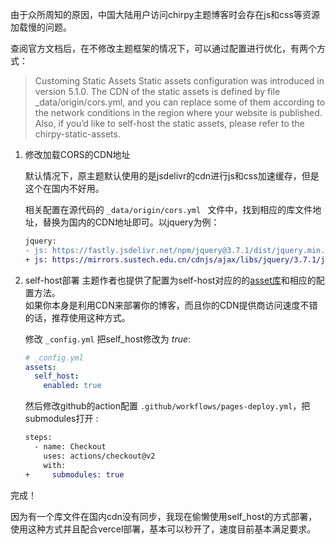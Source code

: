 由于众所周知的原因，中国大陆用户访问chirpy主题博客时会存在js和css等资源加载慢的问题。

查阅官方文档后，在不修改主题框架的情况下，可以通过配置进行优化，有两个方式：

>Customing Static Assets
Static assets configuration was introduced in version 5.1.0. The CDN of the static assets is defined by file _data/origin/cors.yml, and you can replace some of them according to the network conditions in the region where your website is published.  
Also, if you’d like to self-host the static assets, please refer to the chirpy-static-assets.

1. 修改加载CORS的CDN地址

    默认情况下，原主题默认使用的是jsdelivr的cdn进行js和css加速缓存，但是这个在国内不好用。
    
    相关配置在源代码的 `_data/origin/cors.yml ` 文件中，找到相应的库文件地址，替换为国内的CDN地址即可。以jquery为例：
    
    ```diff
    jquery:
    - js: https://fastly.jsdelivr.net/npm/jquery@3.7.1/dist/jquery.min.js
    + js: https://mirrors.sustech.edu.cn/cdnjs/ajax/libs/jquery/3.7.1/jquery.min.js
    ```
2. self-host部署
    主题作者也提供了配置为self-host对应的的[asset库](https://github.com/cotes2020/chirpy-static-assets)和相应的配置方法。  
    如果你本身是利用CDN来部署你的博客，而且你的CDN提供商访问速度不错的话，推荐使用这种方式。
    
    修改 `_config.yml` 把self_host修改为 *true*:
    
      ```yml
      # _config.yml
      assets:
        self_host:
          enabled: true
      ```
    
    然后修改github的action配置 `.github/workflows/pages-deploy.yml`，把submodules打开 :
    
      ```diff
      steps:
        - name: Checkout
          uses: actions/checkout@v2
          with:
      +     submodules: true
      ```


完成！


因为有一个库文件在国内cdn没有同步，我现在偷懒使用self_host的方式部署，使用这种方式并且配合vercel部署，基本可以秒开了，速度目前基本满足要求。

<!-- ##{"timestamp":1699684500}## -->